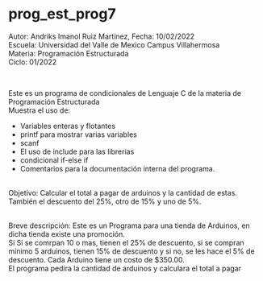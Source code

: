 # prog_est_prog7
Autor: Andriks Imanol Ruiz Martínez, Fecha: 10/02/2022 <br>
Escuela: Universidad del Valle de Mexico Campus Villahermosa <br>
Materia: Programación Estructurada <br>
Ciclo: 01/2022</p>
<br>
<p>Este es un programa de condicionales de Lenguaje C de la materia de Programación Estructurada<br>
Muestra el uso de:
  <ul>
    <li>Variables enteras y flotantes</li>
    <li>printf para mostrar varias variables</li>
    <li>scanf</li>
    <li>El uso de include para las librerias</li>
    <li>condicional if-else if</li>
<li>Comentarios para la documentación interna del programa.</li>
    </ul>
    </p>
<br>
Objetivo: Calcular el total a pagar de arduinos y la cantidad de estas. También el descuento del 25%, otro de 15% y uno de 5%.
<br>
<br>
<p>Breve descripción:
Este  es un Programa para una tienda de Arduinos, en dicha tienda existe una promoción.
<br>
Si Si se comrpan 10 o mas, tienen el 25% de descuento, si se compran mínimo 5 arduinos, tienen 15% de descuento
y si no, se les hace el 5% de descuento. Cada Arduino tiene un costo de $350.00.
<br>
El programa pedira la cantidad de arduinos y calculara el total a pagar <br>
</p>

